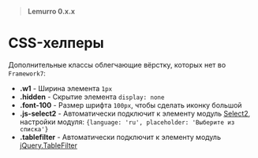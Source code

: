 > **Lemurro 0.x.x**

# CSS-хелперы

Дополнительные классы облегчающие вёрстку, которых нет во `Framework7`:
- **.w1** - Ширина элемента `1px`
- **.hidden** - Скрытие элемента `display: none`
- **.font-100** - Размер шрифта `100px`, чтобы сделать иконку большой
- **.js-select2** - Автоматически подключит к элементу модуль [Select2](https://github.com/select2/select2), настройки модуля: `{language: 'ru', placeholder: 'Выберите из списка'}`
- **.tablefilter** - Автоматически подключит к элементу модуль [jQuery.TableFilter](https://github.com/DimNS/jQuery.TableFilter)